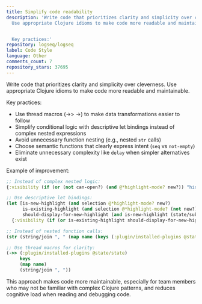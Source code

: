 ```yaml
---
title: Simplify code readability
description: 'Write code that prioritizes clarity and simplicity over cleverness.
  Use appropriate Clojure idioms to make code more readable and maintainable.


  Key practices:'
repository: logseq/logseq
label: Code Style
language: Other
comments_count: 7
repository_stars: 37695
---
```


Write code that prioritizes clarity and simplicity over cleverness. Use appropriate Clojure idioms to make code more readable and maintainable.

Key practices:
- Use thread macros (->> ->) to make data transformations easier to follow
- Simplify conditional logic with descriptive let bindings instead of complex nested expressions
- Avoid unnecessary function nesting (e.g., nested `str` calls)
- Choose semantic functions that clearly express intent (`seq` vs `not-empty`)
- Eliminate unnecessary complexity like `delay` when simpler alternatives exist

Example of improvement:
```clojure
;; Instead of complex nested logic:
{:visibility (if (or (not can-open?) (and @*highlight-mode? new?)) "hidden" "visible")}

;; Use descriptive let bindings:
(let [is-new-highlight (and selection @*highlight-mode? new?)
      is-existing-highlight (and selection @*highlight-mode? (not new?))
      should-display-for-new-highlight (and is-new-highlight (state/sub :pdf/auto-open-ctx-menu?))]
  {:visibility (if (or is-existing-highlight should-display-for-new-highlight) "visible" "hidden")})

;; Instead of nested function calls:
(str (string/join ", " (map name (keys (:plugin/installed-plugins @state/state)))))

;; Use thread macros for clarity:
(->> (:plugin/installed-plugins @state/state)
     keys
     (map name)
     (string/join ", "))
```

This approach makes code more maintainable, especially for team members who may not be familiar with complex Clojure patterns, and reduces cognitive load when reading and debugging code.